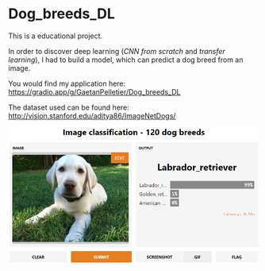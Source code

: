 # Dog_breeds_DL
This is a educational project.

In order to discover deep learning (*CNN from scratch* and *transfer learning*), I had to build a model, which can predict a dog breed from an image.

You would find my application here: https://gradio.app/g/GaetanPelletier/Dog_breeds_DL

The dataset used can be found here: http://vision.stanford.edu/aditya86/ImageNetDogs/

![Dog Breeds Classification App](https://github.com/GaetanPelletier/Dog_breeds_DL/blob/main/dog_breeds_app.png)
